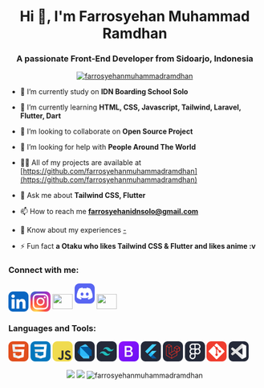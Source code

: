 
<h1 align="center">Hi 👋, I'm Farrosyehan Muhammad Ramdhan</h1>
<h3 align="center">A passionate Front-End Developer from Sidoarjo, Indonesia</h3>


<p align="center">
  <a href="https://github.com/ryo-ma/github-profile-trophy"><img src="https://github-profile-trophy.vercel.app/?username=farrosyehanmuhammadramdhan" alt="farrosyehanmuhammadramdhan" /></a> </img>
</p>

- 🔭 I’m currently study on **IDN Boarding School Solo**

- 🌱 I’m currently learning **HTML, CSS, Javascript, Tailwind, Laravel, Flutter, Dart**

- 👯 I’m looking to collaborate on **Open Source Project**

- 🤝 I’m looking for help with **People Around The World**

- 👨‍💻 All of my projects are available at [https://github.com/farrosyehanmuhammadramdhan](https://github.com/farrosyehanmuhammadramdhan)

- 💬 Ask me about **Tailwind CSS, Flutter**

- 📫 How to reach me **farrosyehanidnsolo@gmail.com**

- 📄 Know about my experiences [-](-)
- ⚡ Fun fact **a Otaku who likes Tailwind CSS & Flutter and likes anime :v**


<h3 align="left">Connect with me:</h3>
<p align="left">
<a href="https://www.linkedin.com/in/farrosyehan-muhammad-ramdhan-570914285" target="blank"><img align="center" src="https://github.com/tandpfun/skill-icons/blob/main/icons/LinkedIn.svg" alt="" height="40" width="40" /></a>
<a href="https://www.instagram.com/farrosyehanmuhammadramdhan_85/" target="blank"><img align="center" src="https://github.com/tandpfun/skill-icons/blob/main/icons/Instagram.svg" alt="" height="40" width="40" /></a>  
<a href="https://www.facebook.com/farrosyehan85/" target="blank"><img align="center" src="https://raw.githubusercontent.com/rahuldkjain/github-profile-readme-generator/master/src/images/icons/Social/facebook.svg" alt="" height="30" width="40" /></a>
<a href="" target="blank"><img src="https://github.com/tandpfun/skill-icons/blob/main/icons/Discord.svg" alt="git" width="40" height="40"/></a>
  <a href="https://www.youtube.com/channel/UCO543PTu1mY9J5sdMZB1IjA" target="blank"><img align="center" src="https://raw.githubusercontent.com/rahuldkjain/github-profile-readme-generator/master/src/images/icons/Social/youtube.svg" alt="" height="30" width="40" /></a>
</p>

<h3 align="left">Languages and Tools:</h3>
<p align="left"> 
  <a href="https://www.w3.org/html/" target="blank"><img src="https://github.com/tandpfun/skill-icons/blob/main/icons/HTML.svg" alt="html5" width= "40", height= "40"/></a>
  <a href="https://www.w3schools.com/css/" target="blank"><img src="https://github.com/tandpfun/skill-icons/blob/main/icons/CSS.svg" alt="css3" width="40" height="40"/></a> 
  <a href="https://developer.mozilla.org/en-US/docs/Web/JavaScript" target="blank"><img src="https://github.com/tandpfun/skill-icons/blob/main/icons/JavaScript.svg" alt="javascript" width="40" height="40"/></a>
  <a href="https://dart.dev/" target="blank"><img src="https://github.com/tandpfun/skill-icons/blob/main/icons/Dart-Dark.svg" alt="Dart" width="40" height="40"/></a>
  <a href="https://tailwindcss.com/" target="blank"><img src="https://github.com/tandpfun/skill-icons/blob/main/icons/TailwindCSS-Dark.svg" alt="Tailwind" width="40" height="40"/></a>
  <a href="https://getbootstrap.com/" target="blank"><img src="https://github.com/tandpfun/skill-icons/blob/main/icons/Bootstrap.svg" alt="Bootstrap" width="40" height="40"/></a>
  <a href="https://flutter.dev/" target="blank"><img src="https://github.com/tandpfun/skill-icons/blob/main/icons/Flutter-Dark.svg" alt="Flutter" width="40" height="40"/></a>
  <a href="https://laravel.com/#authorization" target="blank"><img src="https://github.com/tandpfun/skill-icons/blob/main/icons/Laravel-Dark.svg" alt="Laravel" width="40" height="40"/></a> 
  <a href="https://www.figma.com/"target="blank"><img src="https://github.com/tandpfun/skill-icons/blob/main/icons/Figma-Dark.svg" alt="figma" width="40" height="40"/></a> 
  <a href="https://git-scm.com/" target="blank"><img src="https://github.com/tandpfun/skill-icons/blob/main/icons/Git.svg" alt="git" width="40" height="40"/></a>
  <a href="https://code.visualstudio.com/" target="blank"><img src="https://github.com/tandpfun/skill-icons/blob/main/icons/VSCode-Dark.svg" alt="git" width="40" height="40"/></a>
</p>

<p align="center">
<img src="https://github-readme-stats.vercel.app/api?username=farrosyehanmuhammadramdhan&show_icons=true&locale=id"bg_color=808080&hide_border=true"alt="farrosyehanmuhammadramdhan"/>
<img src="https://github-readme-streak-stats.herokuapp.com/?user=farrosyehanmuhammadramdhan&locale=id"bg_color=808080&hide_border=true"alt="farrosyehanmuhammadramdhan"/>
<img src="https://github-readme-stats.vercel.app/api/top-langs/?username=farrosyehanmuhammadramdhan&hide_progress=true"bg_color=808080&hide_border=true" alt="farrosyehanmuhammadramdhan"/>
</p>
